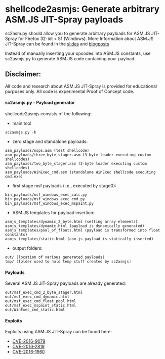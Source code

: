 # shellcode2asmjs: Generate arbitrary ASM.JS JIT-Spray payloads  

sc2asm.py should allow you to generate arbitrary payloads for ASM.JS JIT-Spray
for Firefox 32-bit < 51 (Windows). More Information about ASM.JS JIT-Spray can be found
in the [slides](https://github.com/rh0dev/slides/blob/master/OffensiveCon2018_From_Assembly_to_JavaScript_and_back.pdf)
and [blogposts](https://rh0dev.github.io/blog/2018/more-on-asm-dot-js-payloads-and-exploitation/)

Instead of manually inserting your opcodes into ASM.JS constants, use sc2asmjs.py
to generate ASM.JS code containing your payload.

## Disclaimer:
All code and research about ASM.JS JIT-Spray is provided for educational
purposes only. All code is experimental Proof of Concept code.

#### sc2asmjs.py - Payload generator

shellcode2asmjs consists of the following:

* main tool:
```
sc2asmjs.py -h 
```

* zero stage and standalone payloads:
```
asm_payloads/nops.asm (test shellcode)
asm_payloads/three_byte_stager.asm (3-byte loader executing custom shellcodes)
asm_payloads/two_byte_stager.asm (2-byte loader executing custom shellcodes)
asm_payloads/WinExec_cmd.asm (standalone WinExec shellcode executing cmd.exe)
```

* first stage msf payloads (i.e., executed by stage0):
```
bin_payloads/msf_windows_exec_calc.py
bin_payloads/msf_windows_exec_cmd.py
bin_payloads/msf_windows_exec_mspaint.py
```

* ASM.JS templates for payload insertion:
```
asmjs_templates/dynamic_2_byte.html (setting array elements)
asmjs_templates/dynamic.html (payload is dynamically generated)
asmjs_templates/pool_of_floats.html (payload is transformed into float constants)
asmjs_templates/static.html (asm.js payload is statically inserted)
```

* output folders: 
```
out/ (location of various generated payloads)
tmp/ (folder used to hold temp stuff created by sc2asmjs)
```

#### Payloads 

Several ASM.JS JIT-Spray payloads are already generated:

```
out/msf_exec_cmd_2_byte_stager.html
out/msf_exec_cmd_dynamic.html
out/msf_exec_cmd_float_pool.html
out/msf_exec_mspaint_static.html
out/WinExec_cmd_static.html
```

#### Exploits

Exploits using ASM.JS JIT-Spray can be found here:
* [CVE-2016-9079](https://github.com/rh0dev/expdev/blob/master/CVE-2017-5375_ASM.JS_JIT-Spray/CVE-2016-9079_Firefox_50.0.1_DEP_ASLR_Bypass.html)
* [CVE-2016-2819](https://github.com/rh0dev/expdev/blob/master/CVE-2017-5375_ASM.JS_JIT-Spray/CVE-2016-2819_Firefox_46.0.1_float_pool_spray.html)
* [CVE-2016-1960](https://github.com/rh0dev/expdev/blob/master/CVE-2017-5375_ASM.JS_JIT-Spray/CVE-2016-1960_Firefox_44.0.2_float_pool_spray.html)

